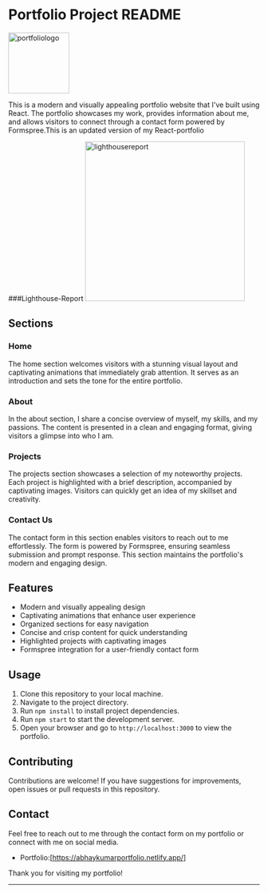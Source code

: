 # Portfolio Project README
<img width="122" alt="portfoliologo" src="https://github.com/KumarAbhay98/Portfolio/assets/92244303/939c581d-f5b0-441c-85e1-9eb677e3d963">


This is a modern and visually appealing portfolio website that I've built using React. The portfolio showcases my work, provides information about me, and allows visitors to connect through a contact form powered by Formspree.This is an updated version of my React-portfolio

###Lighthouse-Report
<img width="320" alt="lighthousereport" src="https://github.com/KumarAbhay98/Portfolio/assets/92244303/4d428912-0c36-46cf-ae8c-23f18be14dac">

## Sections

### Home
The home section welcomes visitors with a stunning visual layout and captivating animations that immediately grab attention. It serves as an introduction and sets the tone for the entire portfolio.

### About
In the about section, I share a concise overview of myself, my skills, and my passions. The content is presented in a clean and engaging format, giving visitors a glimpse into who I am.

### Projects
The projects section showcases a selection of my noteworthy projects. Each project is highlighted with a brief description, accompanied by captivating images. Visitors can quickly get an idea of my skillset and creativity.

### Contact Us
The contact form in this section enables visitors to reach out to me effortlessly. The form is powered by Formspree, ensuring seamless submission and prompt response. This section maintains the portfolio's modern and engaging design.

## Features

- Modern and visually appealing design
- Captivating animations that enhance user experience
- Organized sections for easy navigation
- Concise and crisp content for quick understanding
- Highlighted projects with captivating images
- Formspree integration for a user-friendly contact form

## Usage

1. Clone this repository to your local machine.
2. Navigate to the project directory.
3. Run `npm install` to install project dependencies.
4. Run `npm start` to start the development server.
5. Open your browser and go to `http://localhost:3000` to view the portfolio.

## Contributing

Contributions are welcome! If you have suggestions for improvements, open issues or pull requests in this repository.

## Contact

Feel free to reach out to me through the contact form on my portfolio or connect with me on social media.

- Portfolio:[https://abhaykumarportfolio.netlify.app/]


Thank you for visiting my portfolio!

---
